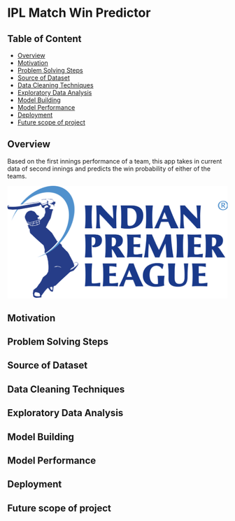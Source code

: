 # IPL Match Win Predictor

## Table of Content
* [Overview](#overview)
* [Motivation](#motivation)
* [Problem Solving Steps](#problem-solving-steps)
* [Source of Dataset](#source-of-dataset)
* [Data Cleaning Techniques](#data-cleaning-techniques)
* [Exploratory Data Analysis](#exploratory-data-analysis)
* [Model Building](#model-building)
* [Model Performance](#model-performance)
* [Deployment](#deployment)
* [Future scope of project](#future-scope-of-project)

## Overview

Based on the first innings performance of a team, this app takes in current data of second innings and predicts the win probability of either of the teams. </br>

<img src="img/ipl_logo.png">

## Motivation

## Problem Solving Steps

## Source of Dataset

## Data Cleaning Techniques

## Exploratory Data Analysis

## Model Building

## Model Performance

## Deployment

## Future scope of project
